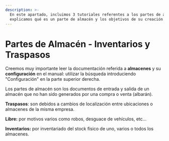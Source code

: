 ```yaml
---
description: >-
  En este apartado, incluimos 3 tutoriales referentes a los partes de almacén,
  explicamos qué es un parte de almacén y los objetivos de su creación.
---
```


# Partes de Almacén - Inventarios  y Traspasos

Creemos muy importante leer la documentación referida a **almacenes**  y su **configuración** en el manual: utilizar la búsqueda introduciendo "Configuración" en la parte superior derecha.

Los partes de almacén son los documentos de entrada y salida de un almacén que no han sido generados por una compra o venta \(albarán\). 

**Traspasos**: son debidos a cambios de localización entre ubicaciones o almacenes de la misma empresa.

**Libre:** por motivos varios como robos, desguace de vehículos, etc...

**Inventarios:** por inventariado del stock físico de uno, varios o todos los almacenes.



